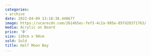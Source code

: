 ```yaml
---
categories:
- archive
date: 2022-04-09 13:18:38.448677
image: https://ucarecdn.com/261465ec-fef3-4c2a-985e-85fd28371763/
media: Acrylic on Board
price: '0'
size: 120cm x 90cm
sold: Sold
title: Half Moon Bay
...
```


